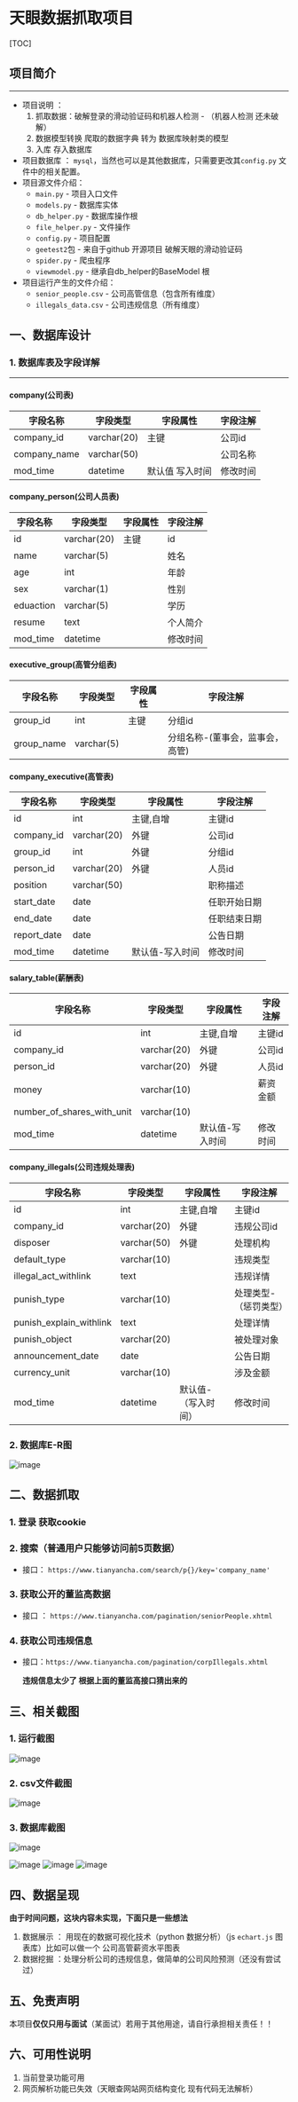

# 天眼数据抓取项目

[TOC]



## 项目简介

------

- 项目说明 ：
  1. 抓取数据：破解登录的滑动验证码和机器人检测 - （机器人检测 还未破解）
  2. 数据模型转换  爬取的数据字典 转为 数据库映射类的模型
  3. 入库 存入数据库
- 项目数据库 ： `mysql`，当然也可以是其他数据库，只需要更改其`config.py` 文件中的相关配置。
- 项目源文件介绍：
  - `main.py` - 项目入口文件
  - `models.py` - 数据库实体
  - `db_helper.py` - 数据库操作根
  - `file_helper.py` - 文件操作
  - `config.py` - 项目配置
  - `geetest2`包 - 来自于github 开源项目 破解天眼的滑动验证码
  - `spider.py` - 爬虫程序
  - `viewmodel.py` - 继承自db_helper的BaseModel 根
- 项目运行产生的文件介绍：
  - `senior_people.csv` - 公司高管信息（包含所有维度）
  - `illegals_data.csv` - 公司违规信息（所有维度）

## 一、数据库设计



### 1. 数据库表及字段详解

------

#### company(公司表)

| 字段名称     | 字段类型    | 字段属性        | 字段注解 |
| ------------ | ----------- | --------------- | -------- |
| company_id   | varchar(20) | 主键            | 公司id   |
| company_name | varchar(50) |                 | 公司名称 |
| mod_time     | datetime    | 默认值 写入时间 | 修改时间 |

#### company_person(公司人员表)

| 字段名称  | 字段类型    | 字段属性 | 字段注解 |
| --------- | ----------- | -------- | -------- |
| id        | varchar(20) | 主键     | id       |
| name      | varchar(5)  |          | 姓名     |
| age       | int         |          | 年龄     |
| sex       | varchar(1)  |          | 性别     |
| eduaction | varchar(5)  |          | 学历     |
| resume    | text        |          | 个人简介 |
| mod_time  | datetime    |          | 修改时间 |

#### executive_group(高管分组表)

| 字段名称   | 字段类型   | 字段属性 | 字段注解                        |
| ---------- | ---------- | -------- | ------------------------------- |
| group_id   | int        | 主键     | 分组id                          |
| group_name | varchar(5) |          | 分组名称-(董事会，监事会，高管) |

#### company_executive(高管表)

| 字段名称    | 字段类型    | 字段属性        | 字段注解     |
| ----------- | ----------- | --------------- | ------------ |
| id          | int         | 主键,自增       | 主键id       |
| company_id  | varchar(20) | 外键            | 公司id       |
| group_id    | int         | 外键            | 分组id       |
| person_id   | varchar(20) | 外键            | 人员id       |
| position    | varchar(50) |                 | 职称描述     |
| start_date  | date        |                 | 任职开始日期 |
| end_date    | date        |                 | 任职结束日期 |
| report_date | date        |                 | 公告日期     |
| mod_time    | datetime    | 默认值-写入时间 | 修改时间     |

#### salary_table(薪酬表)

| 字段名称                   | 字段类型    | 字段属性        | 字段注解 |
| -------------------------- | ----------- | --------------- | -------- |
| id                         | int         | 主键,自增       | 主键id   |
| company_id                 | varchar(20) | 外键            | 公司id   |
| person_id                  | varchar(20) | 外键            | 人员id   |
| money                      | varchar(10) |                 | 薪资金额 |
| number_of_shares_with_unit | varchar(10) |                 |          |
| mod_time                   | datetime    | 默认值-写入时间 | 修改时间 |

#### company_illegals(公司违规处理表)

| 字段名称                | 字段类型    | 字段属性            | 字段注解              |
| ----------------------- | ----------- | ------------------- | --------------------- |
| id                      | int         | 主键,自增           | 主键id                |
| company_id              | varchar(20) | 外键                | 违规公司id            |
| disposer                | varchar(50) | 外键                | 处理机构              |
| default_type            | varchar(10) |                     | 违规类型              |
| illegal_act_withlink    | text        |                     | 违规详情              |
| punish_type             | varchar(10) |                     | 处理类型-（惩罚类型） |
| punish_explain_withlink | text        |                     | 处理详情              |
| punish_object           | varchar(20) |                     | 被处理对象            |
| announcement_date       | date        |                     | 公告日期              |
| currency_unit           | varchar(10) |                     | 涉及金额              |
| mod_time                | datetime    | 默认值-（写入时间） | 修改时间              |



### 2. 数据库E-R图

![image](https://user-images.githubusercontent.com/54814510/212250010-e6032506-3f23-44e9-8749-8ee6fe596f4c.png)



## 二、数据抓取

### 1. 登录 获取cookie

### 2. 搜索（普通用户只能够访问前5页数据）

- 接口： `https://www.tianyancha.com/search/p{}/key='company_name'`

### 3. 获取公开的董监高数据

- 接口 ： `https://www.tianyancha.com/pagination/seniorPeople.xhtml`

### 4. 获取公司违规信息

- 接口：`https://www.tianyancha.com/pagination/corpIllegals.xhtml`

  **违规信息太少了 根据上面的董监高接口猜出来的**



## 三、相关截图



### 1. 运行截图

![image](https://user-images.githubusercontent.com/54814510/212249773-4fd469f4-37a8-4131-805e-1c3eac32683c.png)



### 2. csv文件截图

![image](https://user-images.githubusercontent.com/54814510/212250046-f187c6b3-37a2-4b8e-a436-cfbe538057dd.png)



### 3. 数据库截图


![image](https://user-images.githubusercontent.com/54814510/212250059-37a0b39f-15b0-4f55-bd52-7a32c959b158.png)

![image](https://user-images.githubusercontent.com/54814510/212250078-d5e3dfeb-c878-4fd8-ae83-2cc5e169c2d3.png)
![image](https://user-images.githubusercontent.com/54814510/212250094-a0e99428-0ede-4abe-ba48-782668f2bf13.png)
![image](https://user-images.githubusercontent.com/54814510/212250135-f6b05bf3-a7eb-4858-a5bf-6942981e787b.png)

## 四、数据呈现

**由于时间问题，这块内容未实现，下面只是一些想法**

1. 数据展示 ： 用现在的数据可视化技术（python 数据分析）（js `echart.js` 图表库）比如可以做一个 公司高管薪资水平图表
2. 数据挖掘 ：处理分析公司的违规信息，做简单的公司风险预测（还没有尝试过）

## 五、免责声明

本项目**仅仅只用与面试**（某面试）若用于其他用途，请自行承担相关责任！！


## 六、可用性说明
 1. 当前登录功能可用
 2. 网页解析功能已失效（天眼查网站网页结构变化 现有代码无法解析）
